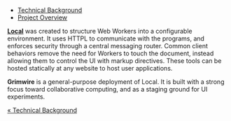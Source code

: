 <ul class="nav nav-pills">
    <li><a href="httpl://v1.pfraze.markdown.convert.app/?url=http://grimwire.com/grim/doc/background.md">Technical Background</a></li>
    <li class="active"><a href="httpl://v1.pfraze.markdown.convert.app/?url=http://grimwire.com/grim/doc/overview.md">Project Overview</a></li>
</ul>

<strong class="label"><a href="httpl://grimwire.com/local" target="_top" title="Local">Local</a></strong> was created to structure Web Workers into a configurable environment. It uses HTTPL to communicate with the programs, and enforces security through a central messaging router. Common client behaviors remove the need for Workers to touch the document, instead allowing them to control the UI with markup directives. These tools can be hosted statically at any website to host user applications.

<strong class="label">Grimwire</strong> is a general-purpose deployment of Local. It is built with a strong focus toward collaborative computing, and as a staging ground for UI experiments.

<a href="httpl://v1.pfraze.markdown.convert.app/?url=http://grimwire.com/grim/doc/background.md">&laquo; Technical Background</a>